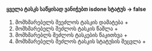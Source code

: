 #### ყველა ტასკს საწყისად ვანიჭებთ isdone სტატუს -> false
1. მომხმარებელს შეეძლოს ტასკის დამატება +
2. მომხმარებელს შეძლოს ტასკის წაშლა +
3. მომხმარებლს შეძლოს ტასკების წაკითხვა +
4. მომხმარებელს შეძლოს ტასკის სტატუსის შეცვლა +